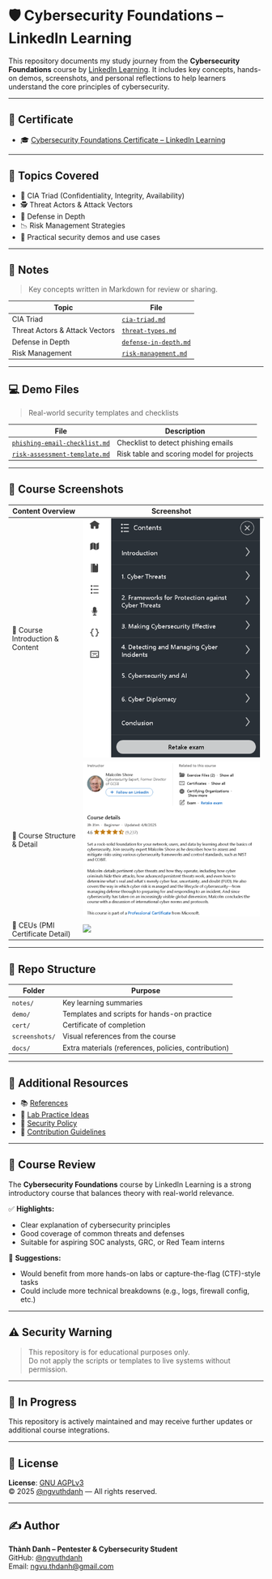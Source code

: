 # 🛡️ Cybersecurity Foundations – LinkedIn Learning

This repository documents my study journey from the **Cybersecurity Foundations** course by [LinkedIn Learning](https://www.linkedin.com/learning/). It includes key concepts, hands-on demos, screenshots, and personal reflections to help learners understand the core principles of cybersecurity.

---

## 📜 Certificate

- 🎓 [Cybersecurity Foundations Certificate – LinkedIn Learning](./cert/CertificateOfCompletion_Cybersecurity%20Foundations.pdf)

---

## 🧠 Topics Covered

- 🔐 CIA Triad (Confidentiality, Integrity, Availability)
- 🕵️ Threat Actors & Attack Vectors
- 🧱 Defense in Depth
- 📉 Risk Management Strategies
- 🧪 Practical security demos and use cases

---

## 📒 Notes

> Key concepts written in Markdown for review or sharing.

| Topic | File |
|-------|------|
| CIA Triad | [`cia-triad.md`](./notes/cia-triad.md) |
| Threat Actors & Attack Vectors | [`threat-types.md`](./notes/threat-types.md) |
| Defense in Depth | [`defense-in-depth.md`](./notes/defense-in-depth.md) |
| Risk Management | [`risk-management.md`](./notes/risk-management.md) |

---

## 💻 Demo Files

> Real-world security templates and checklists

| File | Description |
|------|-------------|
| [`phishing-email-checklist.md`](./demo/phishing-email-checklist.md) | Checklist to detect phishing emails |
| [`risk-assessment-template.md`](./demo/risk-assessment-template.md) | Risk table and scoring model for projects |

---

## 📸 Course Screenshots

| Content Overview | Screenshot |
|------------------|------------|
| 📘 Course Introduction & Content | ![](./screenshots/cert-cybersecurity-foundations-linkedin-contents.png) |
| 🧩 Course Structure & Detail | ![](./screenshots/cert-cybersecurity-foundations-linkedin-course%20details.png) |
| 🧮 CEUs (PMI Certificate Detail) | ![](./screenshots/cert-cybersecurity-foundations-linkedin-CEUs%20%28PMI%20Certificate%20Detail%29.png) |

---

## 📂 Repo Structure

| Folder | Purpose |
|--------|---------|
| `notes/` | Key learning summaries |
| `demo/` | Templates and scripts for hands-on practice |
| `cert/` | Certificate of completion |
| `screenshots/` | Visual references from the course |
| `docs/` | Extra materials (references, policies, contribution) |

---

## 🔎 Additional Resources

- 📚 [References](./docs/references.md)  
- 🧪 [Lab Practice Ideas](./docs/lab-ideas.md)  
- 🔐 [Security Policy](./docs/SECURITY.md)  
- 🙌 [Contribution Guidelines](./docs/contributing.md)

---

## 📝 Course Review

The **Cybersecurity Foundations** course by LinkedIn Learning is a strong introductory course that balances theory with real-world relevance.

✅ **Highlights:**
- Clear explanation of cybersecurity principles
- Good coverage of common threats and defenses
- Suitable for aspiring SOC analysts, GRC, or Red Team interns

📌 **Suggestions:**
- Would benefit from more hands-on labs or capture-the-flag (CTF)-style tasks
- Could include more technical breakdowns (e.g., logs, firewall config, etc.)

---

## ⚠️ Security Warning

> This repository is for educational purposes only.  
> Do not apply the scripts or templates to live systems without permission.

---

## 🔄 In Progress

This repository is actively maintained and may receive further updates or additional course integrations.

---

## 📜 License

**License**: [GNU AGPLv3](./LICENSE)  
© 2025 [@ngvuthdanh](https://github.com/ngvuthdanh) — All rights reserved.

---

## ✍️ Author

**Thành Danh – Pentester & Cybersecurity Student**  
GitHub: [@ngvuthdanh](https://github.com/ngvuthdanh)  
Email: ngvu.thdanh@gmail.com  
